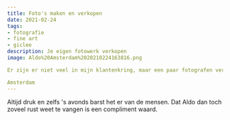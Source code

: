 ```yaml
---
title: Foto's maken en verkopen
date: 2021-02-24
tags: 
- fotografie
- fine art
- giclee
description: Je eigen fotowerk verkopen
image: Aldo%20Amsterdam%2020210224163816.png

Er zijn er niet veel in mijn klantenkring, maar een paar fotografen verkopen daadwerkelijk met succes hun werken. Waar dat succes vandaan komt is niet makkelijk te zeggen maar in het geval van Aldo wel te begrijpen.

Amsterdam
---
```

Altijd druk en zelfs 's avonds barst het er van de mensen. Dat Aldo dan toch zoveel rust weet te vangen is een compliment waard.
